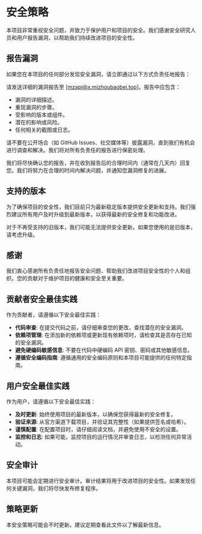 # 安全策略

本项目非常重视安全问题，并致力于保护用户和项目的安全。我们感谢安全研究人员和用户报告漏洞，以帮助我们持续改进项目的安全性。

## 报告漏洞

如果您在本项目的任何部分发现安全漏洞，请立即通过以下方式负责任地报告：

请发送详细的漏洞报告至 [mzapi@x.mizhoubaobei.top]。报告中应包含：

*   漏洞的详细描述。
*   重现漏洞的步骤。
*   受影响的版本或组件。
*   潜在的影响或风险。
*   任何相关的截图或日志。

请不要在公开场合（如 GitHub Issues、社交媒体等）披露漏洞，直到我们有机会进行调查和解决。我们将对所有负责任的报告进行保密处理。

我们将尽快确认您的报告，并在收到报告后的合理时间内（通常在几天内）回复您。我们将努力在合理的时间内解决问题，并通知您漏洞修复的进展。

## 支持的版本

为了确保项目的安全性，我们目前只为最新稳定版本提供安全更新和支持。我们强烈建议所有用户及时升级到最新版本，以获得最新的安全修复和功能改进。

对于不再受支持的旧版本，我们可能无法提供安全更新。如果您使用的是旧版本，请考虑升级。

## 感谢

我们衷心感谢所有负责任地报告安全问题、帮助我们改进项目安全性的个人和组织。您的贡献对于维护项目的健康和安全至关重要。

## 贡献者安全最佳实践

作为贡献者，请遵循以下安全最佳实践：

*   **代码审查**: 在提交代码之前，请仔细审查您的更改，查找潜在的安全漏洞。
*   **依赖项管理**: 在添加新的依赖项或更新现有依赖项时，请检查其是否存在已知的安全漏洞。
*   **避免硬编码敏感信息**: 不要在代码中硬编码 API 密钥、密码或其他敏感信息。
*   **遵循安全编码指南**: 遵循通用的安全编码原则和本项目可能提供的任何特定指南。

## 用户安全最佳实践

作为用户，请遵循以下安全最佳实践：

*   **及时更新**: 始终使用项目的最新版本，以确保您获得最新的安全修复。
*   **验证来源**: 从官方渠道下载项目，并验证其完整性（如果提供签名或哈希）。
*   **谨慎配置**: 在配置项目时，请仔细阅读文档，并避免使用不安全的设置。
*   **监控和日志**: 如果可能，监控项目的运行情况并审查日志，以检测任何异常活动。

## 安全审计

本项目可能会定期进行安全审计。审计结果将用于改进项目的安全性。如果发现任何关键漏洞，我们将尽快发布修复程序。

## 策略更新

本安全策略可能会不时更新。建议定期查看此文件以了解最新信息。